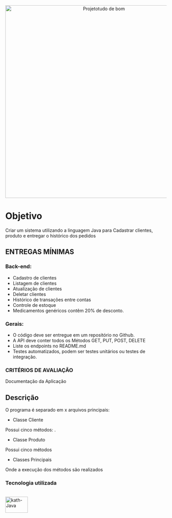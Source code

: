 <div align = "center">
  <img width="600" alt="Projetotudo de bom" src="https://user-images.githubusercontent.com/90014122/184505066-7cf779f3-2bc6-4d85-b28c-d14f88e1edd4.png">
  <br>
</div>


<h1>Objetivo</h1>
<p>Criar um sistema utilizando a linguagem Java para Cadastrar clientes, produto e entregar o histórico dos pedidos</p>
<h2>ENTREGAS MÍNIMAS</h2>

<h3>Back-end:</h3>
<ul>
<li>Cadastro de clientes</li>
<li>Listagem de clientes</li>
<li>Atualização de clientes</li>
<li>Deletar clientes</li>
<li>Histórico de transações entre contas</li>
<li>Controle de estoque</li>
<li>Medicamentos genéricos contêm 20% de desconto.</li>
</ul>
<h3>Gerais:</h3>
<ul>
<li>O código deve ser entregue em um repositório no Github.</li>
<li>A API deve conter todos os Métodos GET, PUT, POST, DELETE</li>
<li>Liste os endpoints no README.md</li>
<li>Testes automatizados, podem ser testes unitários ou testes de integração.</li>
 </ul>
<h3>CRITÉRIOS DE AVALIAÇÃO</h3>
 
<p>Documentação da Aplicação</p>

<h2>Descrição</h2>
<div>
<p> O programa é separado em x arquivos principais:</p>
    <ul><li>Classe Cliente</li></ul>
        <p>Possui cinco métodos:  . </p> 
    <ul><li>Classe Produto</li></ul>
  <p>Possui cinco métodos</p>
      <ul><li>Classes Principais</li></ul>
  <p>Onde a execução dos métodos são realizados</p>
 
</div>
<h3>Tecnologia utilizada</h3>
<div style="display: inline_block"><br>
  <img align="center" alt="kath-Java" height="50" width="70" src="https://cdn.jsdelivr.net/gh/devicons/devicon/icons/java/java-original-wordmark.svg">
 </div>
